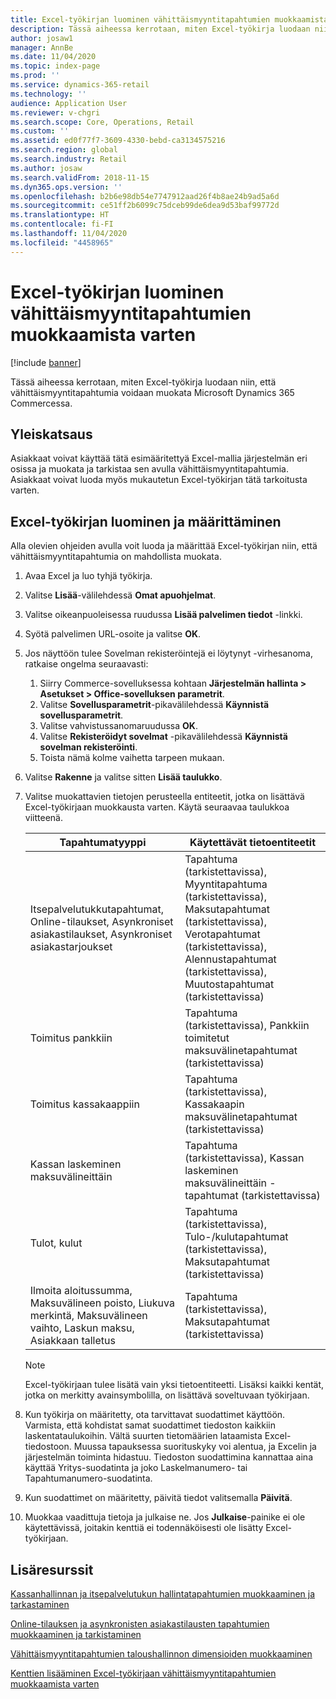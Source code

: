 ```yaml
---
title: Excel-työkirjan luominen vähittäismyyntitapahtumien muokkaamista varten
description: Tässä aiheessa kerrotaan, miten Excel-työkirja luodaan niin, että vähittäismyyntitapahtumia voidaan muokata Microsoft Dynamics 365 Commercessa.
author: josaw1
manager: AnnBe
ms.date: 11/04/2020
ms.topic: index-page
ms.prod: ''
ms.service: dynamics-365-retail
ms.technology: ''
audience: Application User
ms.reviewer: v-chgri
ms.search.scope: Core, Operations, Retail
ms.custom: ''
ms.assetid: ed0f77f7-3609-4330-bebd-ca3134575216
ms.search.region: global
ms.search.industry: Retail
ms.author: josaw
ms.search.validFrom: 2018-11-15
ms.dyn365.ops.version: ''
ms.openlocfilehash: b2b6e98db54e7747912aad26f4b8ae24b9ad5a6d
ms.sourcegitcommit: ce51ff2b6099c75dceb99de6dea9d53baf99772d
ms.translationtype: HT
ms.contentlocale: fi-FI
ms.lasthandoff: 11/04/2020
ms.locfileid: "4458965"
---
```

# <a name="create-an-excel-workbook-to-edit-retail-transactions"></a>Excel-työkirjan luominen vähittäismyyntitapahtumien muokkaamista varten

[!include [banner](../includes/banner.md)]

Tässä aiheessa kerrotaan, miten Excel-työkirja luodaan niin, että vähittäismyyntitapahtumia voidaan muokata Microsoft Dynamics 365 Commercessa.

## <a name="overview"></a>Yleiskatsaus

Asiakkaat voivat käyttää tätä esimääritettyä Excel-mallia järjestelmän eri osissa ja muokata ja tarkistaa sen avulla vähittäismyyntitapahtumia. Asiakkaat voivat luoda myös mukautetun Excel-työkirjan tätä tarkoitusta varten.

## <a name="create-and-configure-an-excel-workbook"></a>Excel-työkirjan luominen ja määrittäminen

Alla olevien ohjeiden avulla voit luoda ja määrittää Excel-työkirjan niin, että vähittäismyyntitapahtumia on mahdollista muokata.

1. Avaa Excel ja luo tyhjä työkirja.
1. Valitse **Lisää**-välilehdessä **Omat apuohjelmat**.
1. Valitse oikeanpuoleisessa ruudussa **Lisää palvelimen tiedot** -linkki.
1. Syötä palvelimen URL-osoite ja valitse **OK**.
1. Jos näyttöön tulee Sovelman rekisteröintejä ei löytynyt -virhesanoma, ratkaise ongelma seuraavasti:

    1. Siirry Commerce-sovelluksessa kohtaan **Järjestelmän hallinta \> Asetukset \> Office-sovelluksen parametrit**.
    1. Valitse **Sovellusparametrit**-pikavälilehdessä **Käynnistä sovellusparametrit**.
    1. Valitse vahvistussanomaruudussa **OK**.
    1. Valitse **Rekisteröidyt sovelmat** -pikavälilehdessä **Käynnistä sovelman rekisteröinti**.
    1. Toista nämä kolme vaihetta tarpeen mukaan.

1. Valitse **Rakenne** ja valitse sitten **Lisää taulukko**.
1. Valitse muokattavien tietojen perusteella entiteetit, jotka on lisättävä Excel-työkirjaan muokkausta varten. Käytä seuraavaa taulukkoa viitteenä.

    | Tapahtumatyyppi | Käytettävät tietoentiteetit |
    |------------------|----------------------|
    | Itsepalvelutukkutapahtumat, Online-tilaukset, Asynkroniset asiakastilaukset, Asynkroniset asiakastarjoukset | Tapahtuma (tarkistettavissa), Myyntitapahtuma (tarkistettavissa), Maksutapahtumat (tarkistettavissa), Verotapahtumat (tarkistettavissa), Alennustapahtumat (tarkistettavissa), Muutostapahtumat (tarkistettavissa) |
    | Toimitus pankkiin | Tapahtuma (tarkistettavissa), Pankkiin toimitetut maksuvälinetapahtumat (tarkistettavissa) |
    | Toimitus kassakaappiin | Tapahtuma (tarkistettavissa), Kassakaapin maksuvälinetapahtumat (tarkistettavissa) |
    | Kassan laskeminen maksuvälineittäin | Tapahtuma (tarkistettavissa), Kassan laskeminen maksuvälineittäin -tapahtumat (tarkistettavissa) |
    | Tulot, kulut | Tapahtuma (tarkistettavissa), Tulo-/kulutapahtumat (tarkistettavissa), Maksutapahtumat (tarkistettavissa) |
    | Ilmoita aloitussumma, Maksuvälineen poisto, Liukuva merkintä, Maksuvälineen vaihto, Laskun maksu, Asiakkaan talletus | Tapahtuma (tarkistettavissa), Maksutapahtumat (tarkistettavissa) |

    > [!NOTE]
    > Excel-työkirjaan tulee lisätä vain yksi tietoentiteetti. Lisäksi kaikki kentät, jotka on merkitty avainsymbolilla, on lisättävä soveltuvaan työkirjaan.

1. Kun työkirja on määritetty, ota tarvittavat suodattimet käyttöön. Varmista, että kohdistat samat suodattimet tiedoston kaikkiin laskentataulukoihin. Vältä suurten tietomäärien lataamista Excel-tiedostoon. Muussa tapauksessa suorituskyky voi alentua, ja Excelin ja järjestelmän toiminta hidastuu. Tiedoston suodattimina kannattaa aina käyttää Yritys-suodatinta ja joko Laskelmanumero- tai Tapahtumanumero-suodatinta.
1. Kun suodattimet on määritetty, päivitä tiedot valitsemalla **Päivitä**.
1. Muokkaa vaadittuja tietoja ja julkaise ne. Jos **Julkaise**-painike ei ole käytettävissä, joitakin kenttiä ei todennäköisesti ole lisätty Excel-työkirjaan.

## <a name="additional-resources"></a>Lisäresurssit

[Kassanhallinnan ja itsepalvelutukun hallintatapahtumien muokkaaminen ja tarkastaminen](edit-cash-trans.md)

[Online-tilauksen ja asynkronisten asiakastilausten tapahtumien muokkaaminen ja tarkistaminen](edit-order-trans.md)

[Vähittäismyyntitapahtumien taloushallinnon dimensioiden muokkaaminen](edit-financial-dim.md)

[Kenttien lisääminen Excel-työkirjaan vähittäismyyntitapahtumien muokkaamista varten](add-fields-excel.md)
